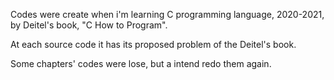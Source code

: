Codes were create when i'm learning C programming language, 2020-2021, by Deitel's book, "C How to Program".

At each source code it has its proposed problem of the Deitel's book.

Some chapters' codes were lose, but a intend redo them again.